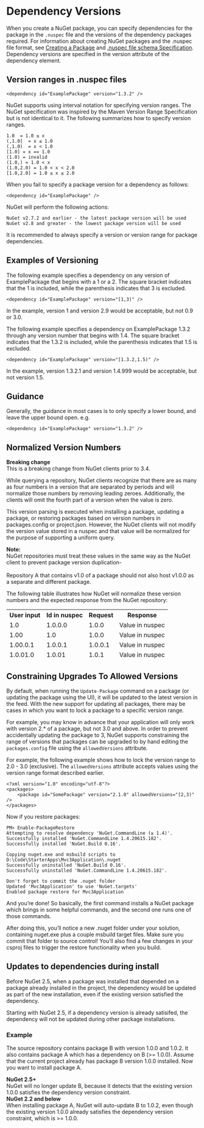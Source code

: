 ﻿# Dependency Versions
When you create a NuGet package, you can specify dependencies for the package in the `.nuspec` file and the versions of the dependency packages required. For information about creating NuGet packages and the .nuspec file format, see [Creating a Package](../Create/Creating-a-Package) and [.nuspec file schema Specification](Nuspec-Reference). Dependency versions are specified in the version attribute of the dependency element.

## Version ranges in .nuspec files

    <dependency id="ExamplePackage" version="1.3.2" />

NuGet supports using interval notation for specifying version ranges. The NuGet specification was 
inspired by the Maven Version Range Specification but is not identical to it. The following summarizes 
how to specify version ranges.

    1.0	 = 1.0 ≤ x
    (,1.0]	= x ≤ 1.0
    (,1.0)	= x < 1.0
    [1.0] = x == 1.0
    (1.0) = invalid
    (1.0,) = 1.0 < x
    (1.0,2.0) = 1.0 < x < 2.0
    [1.0,2.0] = 1.0 ≤ x ≤ 2.0

When you fail to specify a package version for a dependency as follows:

    <dependency id="ExamplePackage" />

NuGet will perform the following actions:

    NuGet v2.7.2 and earlier - the latest package version will be used
    NuGet v2.8 and greater - the lowest package version will be used

It is recommended to always specify a version or version range for package dependencies.

## Examples of Versioning
The following example specifies a dependency on any version of ExamplePackage that begins with a 1 or a 2. 
The square bracket indicates that the 1 is included, while the parenthesis indicates that 3 is excluded.

    <dependency id="ExamplePackage" version="[1,3)" />

In the example, version 1 and version 2.9 would be acceptable, but not 0.9 or 3.0.

The following example specifies a dependency on ExamplePackage 1.3.2 through any version number that 
begins with 1.4. The square bracket indicates that the 1.3.2 is included, while the parenthesis 
indicates that 1.5 is excluded.

    <dependency id="ExamplePackage" version="[1.3.2,1.5)" />

In the example, version 1.3.2.1 and version 1.4.999 would be acceptable, but not version 1.5.

## Guidance
Generally, the guidance in most cases is to only specify a lower bound, and leave the upper bound open. e.g.

    <dependency id="ExamplePackage" version="1.3.2" />
## Normalized Version Numbers
<div class="block-callout-warning">
    <strong>Breaking change</strong><br>
    This is a breaking change from NuGet clients prior to 3.4.
</div>

While querying a repository, NuGet clients recognize that there are as many as four numbers in a version that are separated by periods and will normalize those numbers by removing leading zeroes. Additionally, the clients will omit the fourth part of a version when the value is zero.  

This version parsing is executed when installing a package, updating a package, or restoring packages based on version numbers in packages.config or project.json.  However, the NuGet clients will not modify the version value stored in a nuspec and that value will be normalized for the purpose of supporting a uniform query.

<div class="block-callout-info">
    <strong>Note:</strong><br>
     NuGet repositories must treat these values in the same way as the NuGet client to prevent package version duplication-
     <br/>
     <br/>
     Repository A that contains v1.0 of a package should not also host v1.0.0 as a separate and different package.
</div>

The following table illustrates how NuGet will normalize these version numbers and the expected response from the NuGet repository:

<table class="reference">
<thead>
<tr>
<th>User input</th><th>Id in nuspec</th><th>Request</th><th>Response</th>
</tr>
<tr>
<td>1.0</td><td>1.0.0.0</td><td>1.0.0</td><td>Value in nuspec</td>
</tr>
<tr>
<td>1.00</td><td>1.0</td><td>1.0.0</td><td>Value in nuspec</td>
</tr>
<tr>
<td>1.00.0.1</td><td>1.0.0.1</td><td>1.0.0.1</td><td>Value in nuspec</td>
</tr>
<tr>
<td>1.0.01.0</td><td>1.0.01</td><td>1.0.1</td><td>Value in nuspec</td>
</tr>
</table>

## Constraining Upgrades To Allowed Versions
By default, when running the `Update-Package` command on a package (or updating the package using the UI), 
it will be updated to the latest version in the feed. With the new support for updating all packages, there 
may be cases in which you want to lock a package to a specific version range. 

For example, you may know in advance that your application will only work with version 2.* of a package, but not 3.0 and above. In order to prevent accidentally updating the package to 3, NuGet supports constraining the range of versions that packages can be upgraded to by hand editing the `packages.config` file using the `allowedVersions` attribute.

For example, the following example shows how to lock the version range to 2.0 - 3.0 
(exclusive). The `allowedVersions` attribute accepts values using the version range format described 
earlier.

    <?xml version="1.0" encoding="utf-8"?>
    <packages>
        <package id="SomePackage" version="2.1.0" allowedVersions="[2,3)" />
    </packages>

Now if you restore packages:

    PM> Enable-PackageRestore
    Attempting to resolve dependency 'NuGet.CommandLine (≥ 1.4)'.
    Successfully installed 'NuGet.CommandLine 1.4.20615.182'.
    Successfully installed 'NuGet.Build 0.16'.
 
    Copying nuget.exe and msbuild scripts to D:\Code\StarterApps\Mvc3Application\.nuget
    Successfully uninstalled 'NuGet.Build 0.16'.
    Successfully uninstalled 'NuGet.CommandLine 1.4.20615.182'.
 
    Don't forget to commit the .nuget folder
    Updated 'Mvc3Application' to use 'NuGet.targets'
    Enabled package restore for Mvc3Application

And you’re done! So basically, the first command installs a NuGet package which brings in some helpful commands, and the second one runs one of those commands.

After doing this, you’ll notice a new .nuget folder under your solution, containing nuget.exe plus a couple msbuild target files. Make sure you commit that folder to source control! You’ll also find a few changes in your csproj files to trigger the restore functionality when you build.

## Updates to dependencies during install

Before NuGet 2.5, when a package was installed that depended on a package already installed in the project, the dependency would be updated as part of the new installation, even if the existing version satisfied the dependency.

Starting with NuGet 2.5, if a dependency version is already satisifed, the dependency will not be updated during other package installations.

### Example

The source repository contains package B with version 1.0.0 and 1.0.2. It also contains package A which has a dependency on B (>= 1.0.0). Assume that the current project already has package B version 1.0.0 installed. Now you want to install package A. 

<div class="block-callout-info">
    <strong>NuGet 2.5+</strong><br>
    NuGet will no longer update B, because it detects that the existing version 1.0.0 satisfies the dependency version constraint.
</div>

<div class="block-callout-info">
    <strong>NuGet 2.2 and below</strong><br>
    When installing package A, NuGet will auto-update B to 1.0.2, even though the existing version 1.0.0 already satisfies the dependency version constraint, which is >= 1.0.0.
</div>